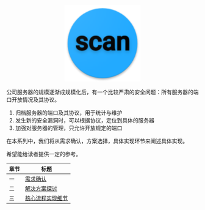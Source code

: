<p align="center">
   <img width="200" src="scan.png">
</p>

公司服务器的规模逐渐成规模化后，有一个比较严肃的安全问题：所有服务器的端口开放情况及其协议。

1. 归档服务器的端口及其协议，用于统计与维护
2. 发生新的安全漏洞时，可以根据协议，定位到具体的服务器
3. 加强对服务器的管理，只允许开放规定的端口

在本系列中，我们将从需求确认，方案选择，具体实现环节来阐述具体实现。

希望能给读者提供一定的参考。

|    章节         | 标题 |
| ----------- | ----------- |
| 一          | [需求确认](chapter_1.md)       |
| 二          | [解决方案探讨](chapter_2.md)       |
| 三          | [核心流程实现细节](chapter_3.md)       |